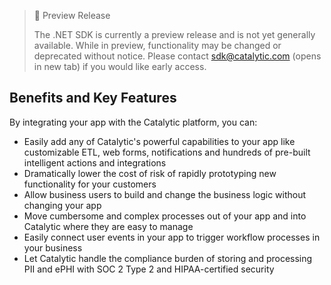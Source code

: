 > 🚧 Preview Release
>
> The .NET SDK is currently a preview release and is not yet generally available. While in preview, functionality may be changed or deprecated without notice. Please contact [sdk@catalytic.com](mailto:sdk@catalytic.com) (opens in new tab) if you would like early access.

## Benefits and Key Features

By integrating your app with the Catalytic platform, you can:

  * Easily add any of Catalytic's powerful capabilities to your app like customizable ETL, web forms, notifications and hundreds of pre-built intelligent actions and integrations
  * Dramatically lower the cost of risk of rapidly prototyping new functionality for your customers
  * Allow business users to build and change the business logic without changing your app
  * Move cumbersome and complex processes out of your app and into Catalytic where they are easy to manage
  * Easily connect user events in your app to trigger workflow processes in your business
  * Let Catalytic handle the compliance burden of storing and processing PII and ePHI with SOC 2 Type 2 and HIPAA-certified security